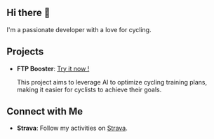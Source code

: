 ## Hi there 👋
I'm a passionate developer with a love for cycling.

## Projects

- **FTP Booster**: [Try it now !](https://ftpbooster.com)

  This project aims to leverage AI to optimize cycling training plans, making it easier for cyclists to achieve their goals.

## Connect with Me

- **Strava**: Follow my activities on [Strava](https://www.strava.com/athletes/41050335).
